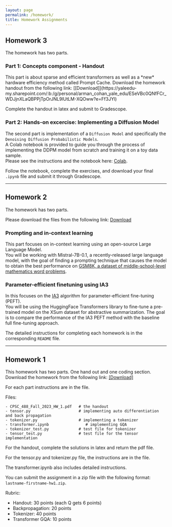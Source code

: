 ```yaml
---
layout: page
permalink: /homework/
title: Homework Assignments
---
```


<h2>Homework 3</h2>

The homework has two parts.

<h3> Part 1: Concepts component - Handout </h3>
This part is about sparse and efficient transformers as well as a *new* hardware efficiency method called Prompt Cache.  
Download the homework handout from the following link: [[Download]](https://yaleedu-my.sharepoint.com/:b:/g/personal/arman_cohan_yale_edu/ESeVBc0QNfFCr_WDJjnXLaQBPPjTpOrJNL9lUtLM-XQOww?e=Ff3JYl)

Complete the handout in latex and submit to Gradescope.

<h3> Part 2: Hands-on excercise: Implementing a Diffusion Model </h3>

The second part is implementation of a `Diffusion Model` and specifically the `Denoising Diffusion Probabilistic Models`.   
A Colab notebook is provided to guide you through the process of implementing the DDPM model from scratch and training it on a toy data sample.  
Please see the instructions and the notebook here: [Colab](https://colab.research.google.com/drive/1jalPxY2Q3NUzrOPY-12QRyAHt14ZSg4m?usp=sharing).  

Follow the notebook, complete the exercises, and download your final `.ipynb` file and submit it through Gradescope.

---

<h2>Homework 2</h2>

The homework has two parts.

Please download the files from the following link: [Download](https://yaleedu-my.sharepoint.com/:f:/g/personal/arman_cohan_yale_edu/ElymUHe0slZAjMIzNa0ULlEBH6FbxXbdmjIMP8wrTn_NmQ?e=8i0a4U)

<h3> Prompting and in-context learning </h3>

This part focuses on in-context learning using an open-source Large Language Model.  
You will be working with Mistral-7B-0.1, a recently-released large language model, with the goal of finding a prompting technique that causes the model to obtain the best performance on [GSM8K, a dataset of middle-school-level mathematics word problems](https://github.com/openai/grade-school-math).

<h3> Parameter-efficient finetuning using IA3 </h3>

In this focuses on the [IA3](https://arxiv.org/pdf/2205.05638.pdf) algorithm for parameter-efficient fine-tuning (PEFT).  
You will be using the HuggingFace Transformers library to fine-tune a pre-trained model on the XSum dataset for abstractive summarization.
The goal is to compare the performance of the IA3 PEFT method with the baseline full fine-tuning approach.

The detailed instructions for completing each homework is in the corresponding `README` file.

---

<h2>Homework 1</h2>

This homework has two parts. One hand out and one coding section.  
Download the homework from the following link: [[Download]](https://yaleedu-my.sharepoint.com/:f:/g/personal/arman_cohan_yale_edu/EqPjfvJErIRAoxY17U94Nr0BOCFBE18f4JXkGXWMwE9Khg?e=q09aE5)

For each part instructions are in the file.


Files:  
```
- CPSC_488_Fall_2023_HW_1.pdf   # the handout
- tensor.py                     # implementing auto differentiation and back propagation
- tokenizer.py                  # implementing a tokenizer
- transformer.ipynb                # implementing GQA
- tokenizer_test.py             # test file for tokenizer
- tensor_test.py                # test file for the tensor implementation
```

For the handout, complete the solutions in latex and return the pdf file.

For the tensor.py and tokenizer.py file, the instructions are in the file.

The transformer.ipynb also includes detailed instructions. 

You can submit the assignment in a zip file with the following format:
`lastname-firstname-hw1.zip`.

Rubric:
- Handout: 30 points (each Q gets 6 points)  
- Backpropagation: 20 points  
- Tokenizer: 40 points  
- Transformer GQA: 10 points  

<!-- - [Homework 1](https://piazza.com/cmu/fall2019/10703/resources): Due by Friday, 20<sup>th</sup> September 2019. -->
